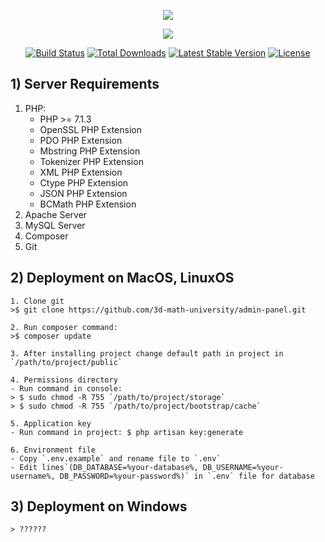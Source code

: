 <p align="center"><img src="https://laravel.com/assets/img/components/logo-laravel.svg"></p>
<p align="center"><img src="https://s2.stc.all.kpcdn.net/best/crimea/kfuorigins/images/tild3362-6266-4433-b931-393661633231__rgb.png"></p>

<p align="center">
<a href="https://travis-ci.org/laravel/framework"><img src="https://travis-ci.org/laravel/framework.svg" alt="Build Status"></a>
<a href="https://packagist.org/packages/laravel/framework"><img src="https://poser.pugx.org/laravel/framework/d/total.svg" alt="Total Downloads"></a>
<a href="https://packagist.org/packages/laravel/framework"><img src="https://poser.pugx.org/laravel/framework/v/stable.svg" alt="Latest Stable Version"></a>
<a href="https://packagist.org/packages/laravel/framework"><img src="https://poser.pugx.org/laravel/framework/license.svg" alt="License"></a>
</p>


## 1) Server Requirements

1. PHP:
    - PHP >= 7.1.3
    - OpenSSL PHP Extension
    - PDO PHP Extension
    - Mbstring PHP Extension
    - Tokenizer PHP Extension
    - XML PHP Extension
    - Ctype PHP Extension
    - JSON PHP Extension
    - BCMath PHP Extension
2. Apache Server
3. MySQL Server
4. Composer
5. Git

## 2) Deployment on MacOS, LinuxOS

    1. Clone git 
    >$ git clone https://github.com/3d-math-university/admin-panel.git

    2. Run composer command:
    >$ composer update
    
    3. After installing project change default path in project in `/path/to/project/public`

    4. Permissions directory
    - Run command in console:
    > $ sudo chmod -R 755 `/path/to/project/storage`
    > $ sudo chmod -R 755 `/path/to/project/bootstrap/cache`
    
    5. Application key
    - Run command in project: $ php artisan key:generate
   
    6. Environment file
    - Copy `.env.example` and rename file to `.env`
    - Edit lines`(DB_DATABASE=%your-database%, DB_USERNAME=%your-username%, DB_PASSWORD=%your-password%)` in `.env` file for database
    
## 3) Deployment on Windows

    > ??????
